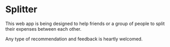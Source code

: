# Splitter

This web app is being designed to help friends or a group of people to split their expenses between each other.

Any type of recommendation and feedback is heartly welcomed.
